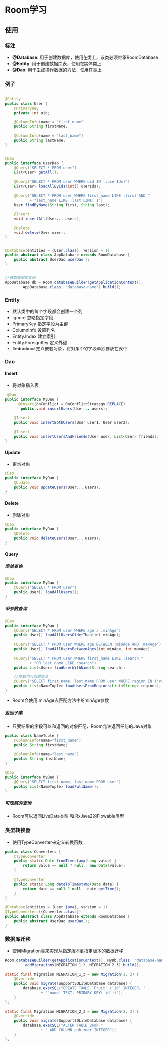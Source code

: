 
# Room学习


## 使用

### 标注

* **@Database**: 用于创建数据库，使用在类上，该类必须继承RoomDatabase
* **@Entity**: 用于创建数据库表，使用在实体类上
* **@Dao**: 用于生成操作数据的方法，使用在类上

### 例子

```java

@Entity
public class User {
    @PrimaryKey
    private int uid;
 
    @ColumnInfo(name = "first_name")
    public String firstName;
 
    @ColumnInfo(name = "last_name")
    public String lastName;
}


@Dao
public interface UserDao {
    @Query("SELECT * FROM user")
    List<User> getAll();
 
    @Query("SELECT * FROM user WHERE uid IN (:userIds)")
    List<User> loadAllByIds(int[] userIds);
 
    @Query("SELECT * FROM user WHERE first_name LIKE :first AND "
           + "last_name LIKE :last LIMIT 1")
    User findByName(String first, String last);
 
    @Insert
    void insertAll(User... users);
 
    @Delete
    void delete(User user);
}


@Database(entities = {User.class}, version = 1)
public abstract class AppDatabase extends RoomDatabase {
    public abstract UserDao userDao();
}


//获取数据库实例
AppDatabase db = Room.databaseBuilder(getApplicationContext(),
        AppDatabase.class, "database-name").build();

```


### Entity

* 默认类中的每个字段都会创建一个列
* Ignore 忽略指定字段
* PrimaryKey  指定字段为主键
* ColumnInfo  设置列名
* Entity.Index 建立索引
* Entity.ForeignKey 定义外键
* Embedded 定义嵌套对象，将对象中的字段单独存放在表中



### Dao

#### Insert
* 将对象插入表   

```java
 @Dao
public interface MyDao {
      @Insert(onConflict = OnConflictStrategy.REPLACE)
       public void insertUsers(User... users);
 
    @Insert
    public void insertBothUsers(User user1, User user2);
 
    @Insert
    public void insertUsersAndFriends(User user, List<User> friends);
}
```
 
#### Update
* 更新对象

```java
@Dao
public interface MyDao {
    @Update
    public void updateUsers(User... users);
}
```

#### Delete
* 删除对象

```java
@Dao
public interface MyDao {
    @Delete
    public void deleteUsers(User... users);
}
```

#### Query

##### 简单查询
```java
@Dao
public interface MyDao {
    @Query("SELECT * FROM user")
    public User[] loadAllUsers();
}
```

##### 带参数查询
```java
@Dao
public interface MyDao {
    @Query("SELECT * FROM user WHERE age > :minAge")
    public User[] loadAllUsersOlderThan(int minAge);
    
    @Query("SELECT * FROM user WHERE age BETWEEN :minAge AND :maxAge")
    public User[] loadAllUsersBetweenAges(int minAge, int maxAge);
 
    @Query("SELECT * FROM user WHERE first_name LIKE :search "
           + "OR last_name LIKE :search")
    public List<User> findUserWithName(String search);

    //参数也可以是集合
    @Query("SELECT first_name, last_name FROM user WHERE region IN (:regions)")
    public List<NameTuple> loadUsersFromRegions(List<String> regions);
}
```

* Room会使用:minAge去匹配方法中的minAge参数

##### 返回子集
* 只要结果的字段可以和返回的对象匹配，Room允许返回任何的Java对象

```java
public class NameTuple {
    @ColumnInfo(name="first_name")
    public String firstName;
 
    @ColumnInfo(name="last_name")
    public String lastName;
}

@Dao
public interface MyDao {
    @Query("SELECT first_name, last_name FROM user")
    public List<NameTuple> loadFullName();
}
```

##### 可观察的查询
* Room可以返回LiveData类型 和 RxJava2的Flowable类型



### 类型转换器
* 使用TypeConverter来定义转换函数

```java
public class Converters {
    @TypeConverter
    public static Date fromTimestamp(Long value) {
        return value == null ? null : new Date(value);
    }
 
    @TypeConverter
    public static Long dateToTimestamp(Date date) {
        return date == null ? null : date.getTime();
    }
}

@Database(entities = {User.java}, version = 1)
@TypeConverters({Converter.class})
public abstract class AppDatabase extends RoomDatabase {
    public abstract UserDao userDao();
}

```

### 数据库迁移
* 使用Migration类来实现从指定版本到指定版本的数据迁移

```java
Room.databaseBuilder(getApplicationContext(), MyDb.class, "database-name")
        .addMigrations(MIGRATION_1_2, MIGRATION_2_3).build();
 
static final Migration MIGRATION_1_2 = new Migration(1, 2) {
    @Override
    public void migrate(SupportSQLiteDatabase database) {
        database.execSQL("CREATE TABLE `Fruit` (`id` INTEGER, "
                + "`name` TEXT, PRIMARY KEY(`id`))");
    }
};
 
static final Migration MIGRATION_2_3 = new Migration(2, 3) {
    @Override
    public void migrate(SupportSQLiteDatabase database) {
        database.execSQL("ALTER TABLE Book "
                + " ADD COLUMN pub_year INTEGER");
    }
};
```